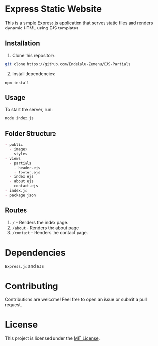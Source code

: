 # Express Static Website

This is a simple Express.js application that serves static files and renders dynamic HTML using EJS templates.

## Installation

1. Clone this repository:

```bash
git clone https://github.com/Endekalu-Zemenu/EJS-Partials
```
2. Install dependencies:
```npm
npm install
```
## Usage
To start the server, run:
```node
node index.js
```
## Folder Structure
```markdown
- public
  - images
  - styles
- views
  - partials
    - header.ejs
    - footer.ejs
  - index.ejs
  - about.ejs
  - contact.ejs
- index.js
- package.json
```
## Routes
1. `/` - Renders the index page.
2. `/about` - Renders the about page.
3. `/contact` - Renders the contact page.
# Dependencies
`Express.js` and `EJS`
# Contributing
Contributions are welcome! Feel free to open an issue or submit a pull request.
# License
This project is licensed under the [MIT License](https://opensource.org/licenses/MIT).

